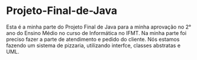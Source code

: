 # Projeto-Final-de-Java
Esta é a minha parte do Projeto Final de Java  para a minha aprovação no 2° ano do Ensino Médio no curso de Informática no IFMT.
Na minha parte foi preciso fazer a parte de atendimento e pedido do cliente. Nós estamos fazendo um sistema de pizzaria, utilizando interfce, classes abstratas e UML.
